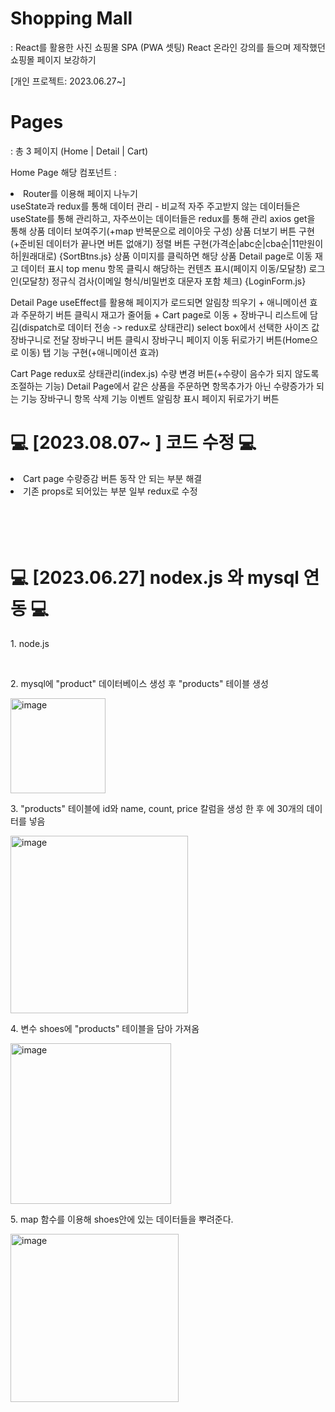 <h1> Shopping Mall</h1>
: React를 활용한 사진 쇼핑몰 SPA (PWA 셋팅)
React 온라인 강의를 들으며 제작했던 쇼핑몰 페이지 보강하기

[개인 프로젝트: 2023.06.27~]


<h1>Pages</h1>
: 총 3 페이지 (Home | Detail | Cart)


 Home Page
해당 컴포넌트 : 
<li>Router를 이용해 페이지 나누기</li>
useState과 redux를 통해 데이터 관리
- 비교적 자주 주고받지 않는 데이터들은 useState를 통해 관리하고, 자주쓰이는 데이터들은 redux를 통해 관리
axios get을 통해 상품 데이터 보여주기(+map 반복문으로 레이아웃 구성)
상품 더보기 버튼 구현(+준비된 데이터가 끝나면 버튼 없애기)
정렬 버튼 구현(가격순|abc순|cba순|11만원이하|원래대로) {SortBtns.js}
상품 이미지를 클릭하면 해당 상품 Detail page로 이동
재고 데이터 표시
top menu 항목 클릭시 해당하는 컨텐츠 표시(페이지 이동/모달창)
로그인(모달창) 정규식 검사(이메일 형식/비밀번호 대문자 포함 체크) {LoginForm.js}


Detail Page
useEffect를 활용해 페이지가 로드되면 알림창 띄우기 + 애니메이션 효과
주문하기 버튼 클릭시 재고가 줄어듦 + Cart page로 이동 + 장바구니 리스트에 담김(dispatch로 데이터 전송 -> redux로 상태관리)
select box에서 선택한 사이즈 값 장바구니로 전달
장바구니 버튼 클릭시 장바구니 페이지 이동
뒤로가기 버튼(Home으로 이동)
탭 기능 구현(+애니메이션 효과)


Cart Page
redux로 상태관리(index.js)
수량 변경 버튼(+수량이 음수가 되지 않도록 조절하는 기능)
Detail Page에서 같은 상품을 주문하면 항목추가가 아닌 수량증가가 되는 기능
장바구니 항목 삭제 기능
이벤트 알림창 표시
페이지 뒤로가기 버튼






<h1> 💻 [2023.08.07~ ] 코드 수정 💻 </h1>
<li>
  Cart page 수량증감 버튼 동작 안 되는 부분 해결
</li>
<li>
  기존 props로 되어있는 부분 일부 redux로 수정
</li>


<br>
<br>
<br>
<br>


<h1> 💻 [2023.06.27] nodex.js 와 mysql 연동 💻 </h1>

<p> 1. node.js </p>
<br>
<p> 2. mysql에 "product" 데이터베이스 생성 후 "products" 테이블 생성 </p>
<img width="152" alt="image" src="https://github.com/byeon-seong-won/react.js_shopmall_project/assets/136781516/436b9e94-f81f-4f6d-9055-30747344df29">
<br>
<p> 3. "products" 테이블에 id와 name, count, price 칼럼을 생성 한 후 에 30개의 데이터를 넣음</p>
<img width="284" alt="image" src="https://github.com/byeon-seong-won/react.js_shopmall_project/assets/136781516/1cc8ff79-f5a3-4400-a30f-f1b7644f4c49">
<br>
<p> 4. 변수 shoes에 "products" 테이블을 담아 가져옴</p>
<img width="257" alt="image" src="https://github.com/byeon-seong-won/react.js_shopmall_project/assets/136781516/079c2186-7a1d-42da-b0ae-36e6b7ed3c51">
<br>
<p> 5. map 함수를 이용해 shoes안에 있는 데이터들을 뿌려준다. </p>
<img width="269" alt="image" src="https://github.com/byeon-seong-won/react.js_shopmall_project/assets/136781516/46ed1875-f10d-42e0-baf1-31d9361824f7">






